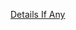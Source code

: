 [Details If Any](https://github.com/deathbybandaid/piholeparser/blob/master/RecentRunLogs/parsingscripts/ABPindoEasyList.md)

